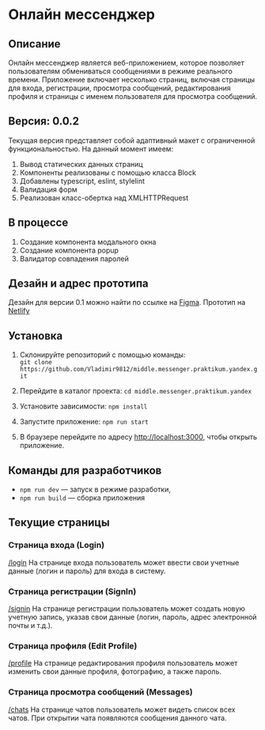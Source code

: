# Онлайн мессенджер

## Описание
Онлайн мессенджер является веб-приложением, которое позволяет пользователям обмениваться сообщениями в режиме реального времени. Приложение включает несколько страниц, включая страницы для входа, регистрации, просмотра сообщений, редактирования профиля и страницы с именем пользователя для просмотра сообщений.

## Версия: 0.0.2
Текущая версия представляет собой адаптивный макет с ограниченной функциональностью. 
На данный момент имеем:
 1. Вывод статических данных страниц
 2. Компоненты реализованы с помощью класса Block
 3. Добавлены typescript, eslint, stylelint
 4. Валидация форм
 5. Реализован класс-обертка над XMLHTTPRequest

## В процессе

1. Создание компонента модального окна
2. Создание компонента popup
3. Валидатор совпадения паролей

## Дезайн и адрес прототипа
Дезайн для версии 0.1 можно найти по ссылке на
[Figma](https://www.figma.com/file/jF5fFFzgGOxQeB4CmKWTiE/Chat_external_link?type=design&node-id=0-1&mode=design&t=lyLT5Bwv3rJk7JaJ-0). Прототип на [Netlify](https://meek-semolina-90a2b5.netlify.app)

## Установка

1.  Склонируйте репозиторий с помощью команды:    
    `git clone https://github.com/Vladimir9812/middle.messenger.praktikum.yandex.git`

2.  Перейдите в каталог проекта:
    `cd middle.messenger.praktikum.yandex`

3.  Установите зависимости:
    `npm install`

4.  Запустите приложение:
    `npm run start`

5.  В браузере перейдите по адресу [http://localhost:3000](http://localhost:3000), чтобы открыть приложение.


## Команды для разработчиков
- `npm run dev` — запуск в режиме разработки,
- `npm run build` — сборка приложения

## Текущие страницы

### Страница входа (Login)
[/login](http://localhost:3000/login)
На странице входа пользователь может ввести свои учетные данные (логин и пароль) для входа в систему.

### Страница регистрации (SignIn)
[/signin](http://localhost:3000/signin)
На странице регистрации пользователь может создать новую учетную запись, указав свои данные (логин, пароль, адрес электронной почты и т.д.).

### Страница профиля (Edit Profile)
[/profile](http://localhost:3000/profile)
На странице редактирования профиля пользователь может изменить свои данные профиля, фотографию, а также пароль.

### Страница просмотра сообщений (Messages)
[/chats](http://localhost:3000/chats)
На странице чатов пользователь может видеть список всех чатов. При открытии чата появляются сообщения данного чата.
